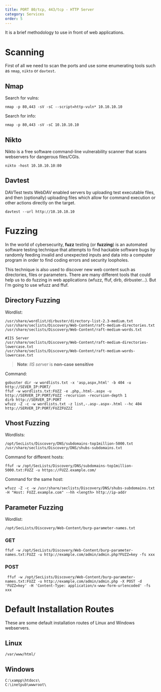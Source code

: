 ```yaml
---
title: PORT 80/tcp, 443/tcp - HTTP Server
category: Services
order: 5
---
```


It is a brief methodology to use in front of web applications.

# Scanning

First of all we need to scan the ports and use some enumerating tools such as `nmap`, `nikto` or `davtest`.

## Nmap

Search for vulns:

```
nmap -p 80,443 -sV -sC --script=http-vuln* 10.10.10.10
```

Search for info:

```
nmap -p 80,443 -sV -sC 10.10.10.10
```

## Nikto

Nikto is a free software command-line vulnerability scanner that scans webservers for dangerous files/CGIs.

```
nikto -host 10.10.10.10:80
```

## Davtest

DAVTest tests WebDAV enabled servers by uploading test executable files, and then (optionally) uploading files which allow for command execution or other actions directly on the target.

```
davtest --url http://10.10.10.10
```

# Fuzzing

In the world of cybersecurity, **fuzz** testing (or **fuzzing**) is an automated software testing technique that attempts to find hackable software bugs by randomly feeding invalid and unexpected inputs and data into a computer program in order to find coding errors and security loopholes.

This technique is also used to discover new web content such as directories, files or parameters. There are many different tools that could help us to do fuzzing in web applications (wfuzz, ffuf, dirb, dirbuster...). But I'm going to use wfuzz and ffuf.

## Directory Fuzzing

Wordlist:

```
/usr/share/wordlist/dirbuster/directory-list-2.3-medium.txt
/usr/share/seclists/Discovery/Web-Content/raft-medium-directories.txt
/usr/share/seclists/Discovery/Web-Content/raft-medium-words.txt

#IIS Server
/usr/share/seclists/Discovery/Web-Content/raft-medium-directories-lowercase.txt
/usr/share/seclists/Discovery/Web-Content/raft-medium-words-lowercase.txt
```

> **Note**: _IIS server_ is **non-case sensitive**

Command:

```
gobuster dir -w wordlists.txt -x 'asp,aspx,html' -b 404 -u http://SEVER_IP:PORT/
ffuf -w wordlists.txt:FUZZ -e .php,.html-.aspx -u http://SERVER_IP:PORT/FUZZ -recursion -recursion-depth 1
dirb http://SERVER_IP:PORT
wfuzz -Z -c -w wordlists.txt -z list,-.asp-.aspx-.html --hc 404 http://SERVER_IP:PORT/FUZZFUZ2Z
```

## Vhost Fuzzing

Wordlists:

```
/opt/SecLists/Discovery/DNS/subdomains-top1million-5000.txt
/usr/share/seclists/Discovery/DNS/shubs-subdomains.txt
```

Command for different hosts:

```
ffuf -w /opt/SecLists/Discovery/DNS/subdomains-top1million-5000.txt:FUZZ -u https://FUZZ.example.com/
```

Command for the same host:

```
wfuzz -Z -c -w /usr/share/seclists/Discovery/DNS/shubs-subdomains.txt -H "Host: FUZZ.example.com" --hh <length> http://ip-addr
```

## Parameter Fuzzing

Wordlist:

```
/opt/SecLists/Discovery/Web-Content/burp-parameter-names.txt
```

### GET

```
ffuf -w /opt/SecLists/Discovery/Web-Content/burp-parameter-names.txt:FUZZ -u http://example.com/admin/admin.php?FUZZ=key -fs xxx
```

### POST

```
 ffuf -w /opt/SecLists/Discovery/Web-Content/burp-parameter-names.txt:FUZZ -u http://example.com/admin/admin.php -X POST -d 'FUZZ=key' -H 'Content-Type: application/x-www-form-urlencoded' -fs xxx
```

# Default Installation Routes

These are some default installation routes of Linux and Windows webservers.

## Linux

```
/var/www/html/
```

## Windows

```
C:\xampp\htdocs\
C:\inetpub\wwwroot\
```
